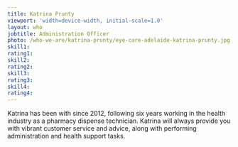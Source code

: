 ```yaml
---
title: Katrina Prunty
viewport: 'width=device-width, initial-scale=1.0'
layout: who
jobtitle: Administration Officer
photo: /who-we-are/katrina-prunty/eye-care-adelaide-katrina-prunty.jpg
skill1: 
rating1: 
skill2: 
rating2: 
skill3: 
rating3: 
skill4: 
rating4: 
---
```


Katrina has been with since 2012, following six years working in the health industry as a pharmacy dispense technician. Katrina will always provide you with vibrant customer service and advice, along with performing administration and health support tasks.
